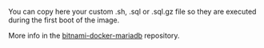 You can copy here your custom .sh, .sql or .sql.gz file so they are executed during the first boot of the image.

More info in the [bitnami-docker-mariadb](https://github.com/bitnami/bitnami-docker-mariadb#initializing-a-new-instance) repository.
